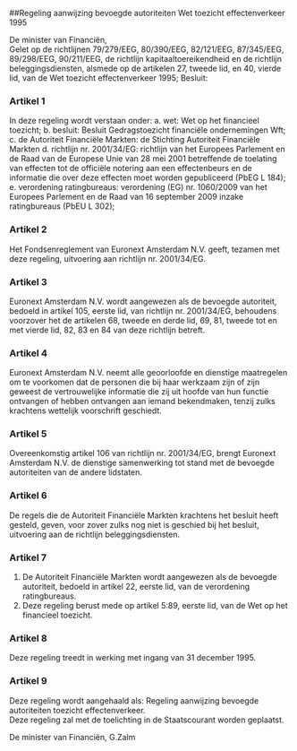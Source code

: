 <meta http-equiv='Content-Type' content='text/html; charset=utf-8' />

##Regeling aanwijzing bevoegde autoriteiten Wet toezicht effectenverkeer 1995

De minister van Financiën,  
Gelet op de richtlijnen 79/279/EEG, 80/390/EEG, 82/121/EEG, 87/345/EEG, 89/298/EEG, 90/211/EEG, de richtlijn kapitaaltoereikendheid en de richtlijn beleggingsdiensten, alsmede op de artikelen 27, tweede lid, en 40, vierde lid, van de Wet toezicht effectenverkeer 1995;
Besluit:    

### Artikel  1  

In deze regeling wordt verstaan onder:   a. wet:  Wet op het financieel toezicht;    b. besluit:  Besluit Gedragstoezicht financiële ondernemingen Wft;    c. de Autoriteit Financiële Markten:  de Stichting Autoriteit Financiële Markten    d. richtlijn nr. 2001/34/EG:  richtlijn van het Europees Parlement en de Raad van de Europese Unie van 28 mei 2001 betreffende de toelating van effecten tot de officiële notering aan een effectenbeurs en de informatie die over deze effecten moet worden gepubliceerd (PbEG L 184);    e. verordening ratingbureaus:  verordening (EG) nr. 1060/2009 van het Europees Parlement en de Raad van 16 september 2009 inzake ratingbureaus (PbEU L 302);     

### Artikel  2  

Het Fondsenreglement van Euronext Amsterdam N.V. geeft, tezamen met deze regeling, uitvoering aan richtlijn nr. 2001/34/EG.  

### Artikel  3  

Euronext Amsterdam N.V. wordt aangewezen als de bevoegde autoriteit, bedoeld in artikel 105, eerste lid, van richtlijn nr. 2001/34/EG, behoudens voorzover het de artikelen 68, tweede en derde lid, 69, 81, tweede tot en met vierde lid, 82, 83 en 84 van deze richtlijn betreft.  

### Artikel  4  

Euronext Amsterdam N.V. neemt alle geoorloofde en dienstige maatregelen om te voorkomen dat de personen die bij haar werkzaam zijn of zijn geweest de vertrouwelijke informatie die zij uit hoofde van hun functie ontvangen of hebben ontvangen aan iemand bekendmaken, tenzij zulks krachtens wettelijk voorschrift geschiedt.  

### Artikel  5  

Overeenkomstig artikel 106 van richtlijn nr. 2001/34/EG, brengt Euronext Amsterdam N.V. de dienstige samenwerking tot stand met de bevoegde autoriteiten van de andere lidstaten.  

### Artikel  6  

De regels die de Autoriteit Financiële Markten krachtens het besluit heeft gesteld, geven, voor zover zulks nog niet is geschied bij het besluit, uitvoering aan de richtlijn beleggingsdiensten.  

### Artikel  7  

1.  De Autoriteit Financiële Markten wordt aangewezen als de bevoegde autoriteit, bedoeld in artikel 22, eerste lid, van de verordening ratingbureaus.   
2.  Deze regeling berust mede op artikel 5:89, eerste lid, van de Wet op het financieel toezicht.   

### Artikel  8  

Deze regeling treedt in werking met ingang van 31 december 1995.  

### Artikel  9  

Deze regeling wordt aangehaald als: Regeling aanwijzing bevoegde autoriteiten toezicht effectenverkeer.  
Deze regeling zal met de toelichting in de Staatscourant worden geplaatst.   

De 
minister van Financiën, 
G.Zalm    
